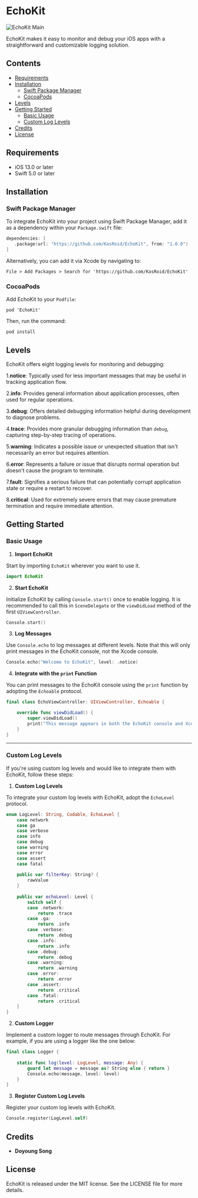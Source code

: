 # EchoKit

![EchoKit Main](https://github.com/KasRoid/EchoKit/Resources/Introducing-EchoKit.jpg)

EchoKit makes it easy to monitor and debug your iOS apps with a straightforward and customizable logging solution.

## Contents

- [Requirements](#requirements)
- [Installation](#installation)
    - [Swift Package Manager](#swift-package-manager)
    - [CocoaPods](#cocoapods)
- [Levels](#levels)
- [Getting Started](#getting-started)
    - [Basic Usage](#basic-usage)
    - [Custom Log Levels](#custom-log-levels)
- [Credits](#credits)
- [License](#license)

## Requirements

- iOS 13.0 or later
- Swift 5.0 or later

## Installation

### Swift Package Manager

To integrate EchoKit into your project using Swift Package Manager, add it as a dependency within your `Package.swift` file:

```swift
dependencies: [
   .package(url: "https://github.com/KasRoid/EchoKit", from: "1.0.0") 
]
```

Alternatively, you can add it via Xcode by navigating to:

`File > Add Packages > Search for 'https://github.com/KasRoid/EchoKit'`

### CocoaPods

Add EchoKit to your `Podfile`:

```text
pod 'EchoKit'
```

Then, run the command:

`pod install`

## Levels

EchoKit offers eight logging levels for monitoring and debugging:

1.**notice**: Typically used for less important messages that may be useful in tracking application flow.

2.**info**: Provides general information about application processes, often used for regular operations.

3.**debug**: Offers detailed debugging information helpful during development to diagnose problems.

4.**trace**: Provides more granular debugging information than `debug`, capturing step-by-step tracing of operations.

5.**warning**: Indicates a possible issue or unexpected situation that isn't necessarily an error but requires attention.

6.**error**: Represents a failure or issue that disrupts normal operation but doesn't cause the program to terminate.

7.**fault**: Signifies a serious failure that can potentially corrupt application state or require a restart to recover.

8.**critical**: Used for extremely severe errors that may cause premature termination and require immediate attention.

## Getting Started

### Basic Usage

1. **Import EchoKit**

Start by importing `EchoKit` wherever you want to use it.

```swift
import EchoKit
```

2. **Start EchoKit**

Initialize EchoKit by calling `Console.start()` once to enable logging. It is recommended to call this in `SceneDelegate` or the `viewDidLoad` method of the first `UIViewController`.

```swift
Console.start()
```

3. **Log Messages**

Use `Console.echo` to log messages at different levels. Note that this will only print messages in the EchoKit console, not the Xcode console.

```swift
Console.echo("Welcome to EchoKit", level: .notice)
```

4. **Integrate with the `print` Function**

You can print messages to the EchoKit console using the `print` function by adopting the `Echoable` protocol.

```swift
final class EchoViewController: UIViewController, Echoable { 

    override func viewDidLoad() { 
        super.viewDidLoad() 
        print("This message appears in both the EchoKit console and Xcode's console.") 
    }
}
```

---

### Custom Log Levels

If you're using custom log levels and would like to integrate them with EchoKit, follow these steps:

1. **Custom Log Levels**

To integrate your custom log levels with EchoKit, adopt the `EchoLevel` protocol.

```swift
enum LogLevel: String, Codable, EchoLevel {
    case network     
    case ga     
    case verbose     
    case info     
    case debug     
    case warning     
    case error     
    case assert     
    case fatal      
    
    public var filterKey: String? {
        rawValue     
    }
    
    public var echoLevel: Level {
        switch self {         
        case .network:
            return .trace         
        case .ga:
            return .info         
        case .verbose:
            return .debug         
        case .info:
            return .info         
        case .debug:
            return .debug         
        case .warning:
            return .warning         
        case .error:
            return .error         
        case .assert:
            return .critical         
        case .fatal:
            return .critical         
    }     
}
```
 
2. **Custom Logger**
    
Implement a custom logger to route messages through EchoKit. For example, if you are using a logger like the one below:

```swift
final class Logger {     
    
    static func log(level: LogLevel, message: Any) {         
        guard let message = message as? String else { return }
        Console.echo(message, level: level)     
    } 
}
```
    
3. **Register Custom Log Levels**

Register your custom log levels with EchoKit.

```swift
Console.register(LogLevel.self)
```

## Credits

- **Doyoung Song**

## License

EchoKit is released under the MIT license. See the LICENSE file for more details.
